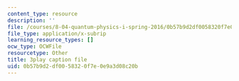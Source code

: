 ```yaml
---
content_type: resource
description: ''
file: /courses/8-04-quantum-physics-i-spring-2016/0b57b9d2df0058320f7e0e9a3d08c20b_sPsDI0dICtc.srt
file_type: application/x-subrip
learning_resource_types: []
ocw_type: OCWFile
resourcetype: Other
title: 3play caption file
uid: 0b57b9d2-df00-5832-0f7e-0e9a3d08c20b
---
```

